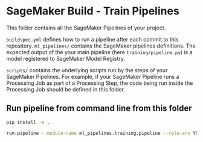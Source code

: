 # SageMaker Build - Train Pipelines

This folder contains all the SageMaker Pipelines of your project.

`buildspec.yml` defines how to run a pipeline after each commit to this repository.
`ml_pipelines/` contains the SageMaker pipelines definitions.
The expected output of the your main pipeline (here `training/pipeline.py`) is a model registered to SageMaker Model Registry.

`scripts/` contains the underlying scripts run by the steps of your SageMaker Pipelines. For example, if your SageMaker Pipeline runs a Processing Job as part of a Processing Step, the code being run inside the Processing Job should be defined in this folder.

## Run pipeline from command line from this folder

```bash
pip install -e .

run-pipeline --module-name ml_pipelines.training.pipeline --role-arn YOUR_SAGEMAKER_EXECUTION_ROLE_ARN --kwargs '{"region":"us-east-1"}'
```
